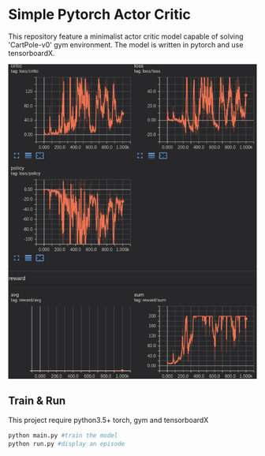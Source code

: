 # Simple Pytorch Actor Critic

This repository feature a minimalist actor critic model capable of solving 'CartPole-v0' gym environment. The model is written in pytorch and use tensorboardX.

![tensorboard_screen.png](tensorboard_screen.png)

## Train & Run

This project require python3.5+ torch, gym and tensorboardX

```bash
python main.py #train the model
python run.py #display an episode
```